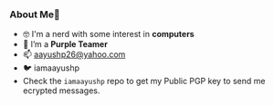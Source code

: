 ### About Me👋

- 🤓 I'm a nerd with some interest in **computers**
- 🔭 I’m a **Purple Teamer**
- 📫 aayushp26@yahoo.com
- 🐦 iamaayushp
- Check the `iamaayushp` repo to get my Public PGP key to send me ecrypted messages.

